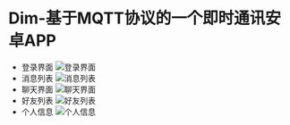 # Dim-基于MQTT协议的一个即时通讯安卓APP
- 登录界面
![登录界面](https://dreamgyf-image.oss-cn-shanghai.aliyuncs.com/dim-login.jpg)
- 消息列表
![消息列表](https://dreamgyf-image.oss-cn-shanghai.aliyuncs.com/dim-messageList.jpg)
- 聊天界面
![聊天界面](https://dreamgyf-image.oss-cn-shanghai.aliyuncs.com/dim-message.jpg)
- 好友列表
![好友列表](https://dreamgyf-image.oss-cn-shanghai.aliyuncs.com/dim-friendList.jpg)
- 个人信息
![个人信息](https://dreamgyf-image.oss-cn-shanghai.aliyuncs.com/dim-my.jpg)

